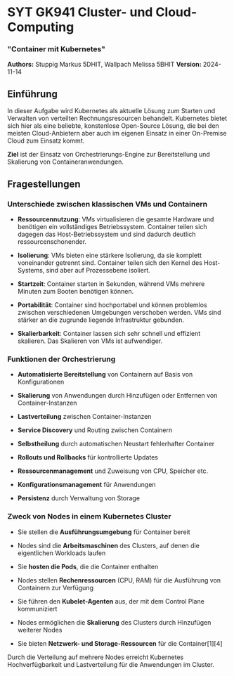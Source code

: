 # SYT GK941 Cluster- und Cloud-Computing 
### "Container mit Kubernetes" 

**Authors:** Stuppig Markus 5DHIT, Wallpach Melissa 5BHIT
**Version:** 2024-11-14

## Einführung 
In dieser Aufgabe wird Kubernetes als aktuelle Lösung zum Starten und Verwalten von verteilten Rechnungsresourcen behandelt. Kubernetes bietet sich hier als eine beliebte, konstenlose Open-Source Lösung, die bei den meisten Cloud-Anbietern aber auch im eigenen Einsatz in einer On-Premise Cloud zum Einsatz kommt.

**Ziel** ist der Einsatz von Orchestrierungs-Engine zur Bereitstellung und Skalierung von Containeranwendungen.

## Fragestellungen 
### Unterschiede zwischen klassischen VMs und Containern

- **Ressourcennutzung**: VMs virtualisieren die gesamte Hardware und benötigen ein vollständiges Betriebssystem. Container teilen sich dagegen das Host-Betriebssystem und sind dadurch deutlich ressourcenschonender.

- **Isolierung**: VMs bieten eine stärkere Isolierung, da sie komplett voneinander getrennt sind. Container teilen sich den Kernel des Host-Systems, sind aber auf Prozessebene isoliert.

- **Startzeit**: Container starten in Sekunden, während VMs mehrere Minuten zum Booten benötigen können.

- **Portabilität**: Container sind hochportabel und können problemlos zwischen verschiedenen Umgebungen verschoben werden. VMs sind stärker an die zugrunde liegende Infrastruktur gebunden.

- **Skalierbarkeit**: Container lassen sich sehr schnell und effizient skalieren. Das Skalieren von VMs ist aufwendiger.

### Funktionen der Orchestrierung 

- **Automatisierte Bereitstellung** von Containern auf Basis von Konfigurationen

- **Skalierung** von Anwendungen durch Hinzufügen oder Entfernen von Container-Instanzen

- **Lastverteilung** zwischen Container-Instanzen

- **Service Discovery** und Routing zwischen Containern

- **Selbstheilung** durch automatischen Neustart fehlerhafter Container

- **Rollouts und Rollbacks** für kontrollierte Updates

- **Ressourcenmanagement** und Zuweisung von CPU, Speicher etc.

- **Konfigurationsmanagement** für Anwendungen

- **Persistenz** durch Verwaltung von Storage

### Zweck von Nodes in einem Kubernetes Cluster

- Sie stellen die **Ausführungsumgebung** für Container bereit

- Nodes sind die **Arbeitsmaschinen** des Clusters, auf denen die eigentlichen Workloads laufen

- Sie **hosten die Pods**, die die Container enthalten

- Nodes stellen **Rechenressourcen** (CPU, RAM) für die Ausführung von Containern zur Verfügung

- Sie führen den **Kubelet-Agenten** aus, der mit dem Control Plane kommuniziert

- Nodes ermöglichen die **Skalierung** des Clusters durch Hinzufügen weiterer Nodes

- Sie bieten **Netzwerk- und Storage-Ressourcen** für die Container[1][4]

Durch die Verteilung auf mehrere Nodes erreicht Kubernetes Hochverfügbarkeit und Lastverteilung für die Anwendungen im Cluster.
